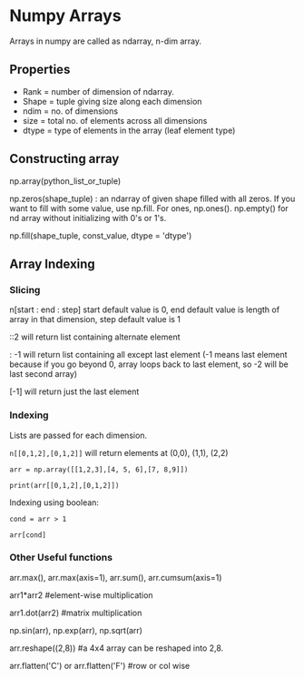 # Numpy Arrays

Arrays in numpy are called as ndarray, n-dim array.

## Properties

- Rank = number of dimension of ndarray.
- Shape = tuple giving size along each dimension
- ndim = no. of dimensions
- size = total no. of elements across all dimensions
- dtype = type of elements in the array (leaf element type)

## Constructing array

np.array(python_list_or_tuple)

np.zeros(shape_tuple) : an ndarray of given shape filled with all zeros. If you want to fill with some value, use np.fill. For ones, np.ones(). np.empty() for nd array without initializing with 0's or 1's.

np.fill(shape_tuple, const_value, dtype = 'dtype') 

## Array Indexing

### Slicing

n[start : end : step] start default value is 0, end default value is length of array in that dimension, step default value is 1

::2 will return list containing alternate element

: -1 will return list containing all except last element (-1 means last element because if you go beyond 0, array loops back to last element, so -2 will be last second array)

[-1] will return just the last element

### Indexing 

Lists are passed for each dimension. 

`n[[0,1,2],[0,1,2]]` will return elements at (0,0), (1,1), (2,2)

`arr = np.array([[1,2,3],[4, 5, 6],[7, 8,9]])`

`print(arr[[0,1,2],[0,1,2]])`

Indexing using boolean: 

`cond = arr > 1`

`arr[cond]` 

### Other Useful functions

arr.max(), arr.max(axis=1), arr.sum(), arr.cumsum(axis=1)

arr1*arr2 #element-wise multiplication

arr1.dot(arr2) #matrix multiplication

np.sin(arr), np.exp(arr), np.sqrt(arr)

arr.reshape((2,8)) #a 4x4 array can be reshaped into 2,8.

arr.flatten('C') or arr.flatten('F') #row or col wise